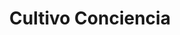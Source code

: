 ---
title: "Cultivo Conciencia"
url: /ciudad-autonoma-de-buenos-aires/cultivo-conciencia/
shop: cannabis
---